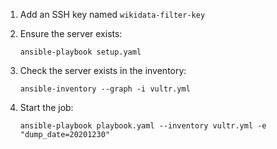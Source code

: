 
1. Add an SSH key named `wikidata-filter-key`


2. Ensure the server exists:

    ```shell
    ansible-playbook setup.yaml
    ````

3. Check the server exists in the inventory:

    ```shell
    ansible-inventory --graph -i vultr.yml
    ```

4. Start the job:

   ```
   ansible-playbook playbook.yaml --inventory vultr.yml -e "dump_date=20201230"
   ```
